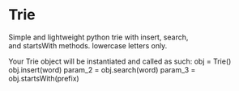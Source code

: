# Trie

Simple and lightweight python trie with insert, search, and startsWith methods. lowercase letters only.

Your Trie object will be instantiated and called as such:
obj = Trie()
obj.insert(word)
param_2 = obj.search(word)
param_3 = obj.startsWith(prefix)
